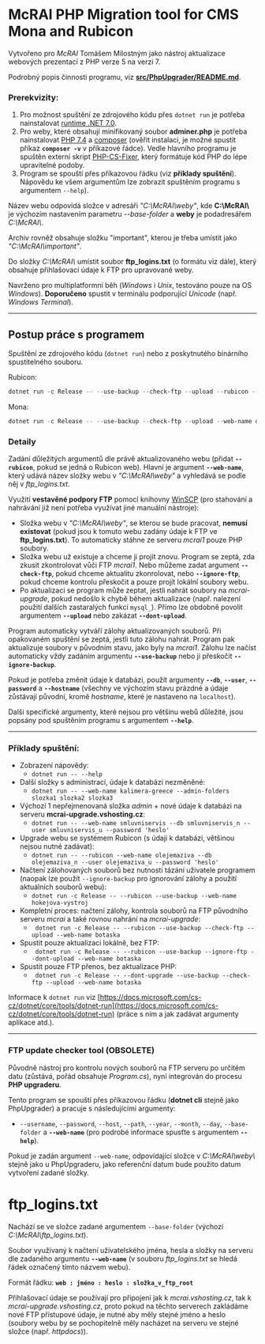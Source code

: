 # McRAI PHP Migration tool for CMS Mona and Rubicon

Vytvořeno pro *McRAI* Tomášem Milostným jako nástroj aktualizace webových prezentací z PHP verze 5 na verzi 7.

Podrobný popis činnosti programu, viz **[src/PhpUpgrader/README.md](src/PhpUpgrader/README.md)**.

### Prerekvizity:

1. Pro možnost spuštění ze zdrojového kódu přes ``dotnet run`` je potřeba nainstalovat [runtime .NET 7.0](https://dotnet.microsoft.com/download).
1. Pro weby, které obsahují minifikovaný soubor **adminer.php** je potřeba nainstalovat [PHP 7.4](https://windows.php.net/download#php-7.4) a [composer](https://getcomposer.org/download/) (ověřit instalaci, je možné spustit příkaz **``composer -v``** v příkazové řádce). Vedle hlavního programu je spuštěn externí skript [PHP-CS-Fixer](https://github.com/FriendsOfPHP/PHP-CS-Fixer), který formátuje kód PHP do lépe upravitelné podoby.
1. Program se spouští přes příkazovou řádku (viz **příklady spuštění**). Nápovědu ke všem argumentům lze zobrazit spuštěním programu s argumentem ``--help``).

Název webu odpovídá složce v adresáři *"C:\McRAI\weby\"*, kde **C:\McRAI\\** je výchozím nastavením parametru *--base-folder* a **weby** je podadresářem *C:\McRAI\\*.

Archiv rovněž obsahuje složku "important", kterou je třeba umístit jako *"C:\McRAI\important"*.

Do složky *C:\McRAI\\* umístit soubor **ftp_logins.txt** (o formátu viz dále), který obsahuje přihlašovací údaje k FTP pro upravované weby.

Navrženo pro multiplatformní běh (*Windows* i *Unix*, testováno pouze na OS *Windows*). **Doporučeno** spustit v terminálu podporující *Unicode* (např. *Windows Terminal*).

---
## Postup práce s programem
Spuštění ze zdrojového kódu (``dotnet run``) nebo z poskytnutého binárního spustitelného souboru.

Rubicon:
```powershell
dotnet run -c Release -- --use-backup --check-ftp --upload --rubicon --web-name ntsup
```

Mona:
```powershell
dotnet run -c Release -- --use-backup --check-ftp --upload --web-name dentunit
```

### Detaily

Zadání důležitých argumentů dle právě aktualizovaného webu (přidat **``--rubicon``**, pokud se jedná o Rubicon web). Hlavní je argument **``--web-name``**, který udává název složky webu v *"C:\McRAI\weby\"* a vyhledává se podle něj v *ftp_logins.txt*.

Využití **vestavěné podpory FTP** pomocí knihovny [WinSCP](https://winscp.net/eng/docs/library_install#nuget) (pro stahování a nahrávání již není potřeba využívat jiné manuální nástroje):
- Složka webu v *"C:\McRAI\weby\"*, se kterou se bude pracovat, **nemusí existovat** (pokud jsou k tomuto webu zadány údaje k FTP ve **ftp_logins.txt**). To automaticky stáhne ze serveru *mcrai1* pouze PHP soubory.
- Složka webu už existuje a chceme ji projít znovu. Program se zeptá, zda zkusit zkontrolovat vůči FTP *mcrai1*. Nebo můžeme zadat argument **``--check-ftp``**, pokud chceme aktualitu zkonrolovat, nebo **``--ignore-ftp``**, pokud chceme kontrolu přeskočit a pouze projít lokální soubory webu.
- Po aktualizaci se program může zeptat, jestli nahrát soubory na *mcrai-upgrade*, pokud nedošlo k chybě během aktualizace (např. nalezení použití dalších zastaralých funkcí ``mysql_``). Přímo lze obdobně povolit argumentem **``--upload``** nebo zakázat **``--dont-upload``**.

Program automaticky vytváří zálohy aktualizovaných souborů. Při opakovaném spuštění se zeptá, jestli tuto zálohu nahrát. Program pak aktualizuje soubory v původním stavu, jako byly na *mcrai1*. Zálohu lze načíst automaticky vždy zadáním argumentu **``--use-backup``** nebo ji přeskočit **``--ignore-backup``**.

Pokud je potřeba změnit údaje k databázi, použít argumenty **``--db``**, **``--user``**, **``--password``** a **``--hostname``** (všechny ve výchozím stavu prázdné a údaje zůstávají původní, kromě *hostname*, které je nastaveno na ``localhost``).

Dalši specifické argumenty, které nejsou pro většinu webů důležité, jsou popsány pod spuštěním programu s argumentem **``--help``**.

---
### Příklady spuštění:

- Zobrazení nápovědy:
  - ``dotnet run -- --help``
- Další složky s administrací, údaje k databázi nezměněné:
  - ``dotnet run -- --web-name kalimera-greece --admin-folders slozka1 slozka2 slozka3``
- Výchozí 1 nepřejmenovaná složka *admin* + nové údaje k databázi na serveru **mcrai-upgrade.vshosting.cz**:
  - ``dotnet run -- --web-name smluvniservis --db smluvniservis_n --user smluvniservis_u --password 'heslo'``
- Upgrade webu se systémem Rubicon (s údaji k databázi, většinou nejsou nutné zadávat):
  - ``dotnet run -- --rubicon --web-name olejemaziva --db olejemaziva_n --user olejemaziva_u --password 'heslo'``
- Načtení zálohovaných souborů bez nutnosti tázání uživatele programem (naopak lze použít ``--ignore-backup`` pro ignorování zálohy a použití aktuálních souborů webu):
  - ``dotnet run -c Release -- --rubicon --use-backup --web-name hokejova-vystroj``
- Kompletní proces: načtení zálohy, kontrola souborů na FTP původního serveru *mcrai* a také rovnou nahrání na *mcrai-upgrade*:
  - `` dotnet run -c Release -- --rubicon --use-backup --check-ftp --upload --web-name botaska``
- Spustit pouze aktualizaci lokálně, bez FTP:
  - `` dotnet run -c Release -- --rubicon --use-backup --ignore-ftp --dont-upload --web-name botaska``
- Spustit pouze FTP přenos, bez aktualizace PHP:
  - `` dotnet run -c Release -- --dont-upgrade --use-backup --check-ftp --upload --web-name botaska``

Informace k ``dotnet run`` viz [https://docs.microsoft.com/cs-cz/dotnet/core/tools/dotnet-run](https://docs.microsoft.com/cs-cz/dotnet/core/tools/dotnet-run) (práce s ním a jak zadávat argumenty aplikace atd.).

---

### FTP update checker tool (OBSOLETE)

Původně nástroj pro kontrolu nových souborů na FTP serveru po určitém datu (zůstává, pořád obsahuje *Program.cs*), nyní integrován do procesu **PHP upgraderu**.

Tento program se spouští přes příkazovou řádku (**dotnet cli** stejně jako PhpUpgrader) a pracuje s následujícími argumenty:
  - ``--username``, ``--password``, ``--host``, ``--path``, ``--year``, ``--month``, ``--day``, ``--base-folder`` a **``--web-name``** (pro podrobé informace spusťte s argumentem **``--help``**).

Pokud je zadán argument ``--web-name``, odpovídající složce v *C:\McRAI\weby\\* stejně jako u PhpUpgraderu, jako referenční datum bude použito datum vytvoření zadané složky.

# ftp_logins.txt

Nachází se ve složce zadané argumentem ``--base-folder`` (výchozí *C:\McRAI\ftp_logins.txt*).

Soubor využívaný k načtení uživatelského jména, hesla a složky na serveru dle zadaného argumentu **``--web-name``** (v souboru *ftp_logins.txt* se hledá řádek označený tímto názvem webu).

Formát řádku: **``web : jméno : heslo : složka_v_ftp_root``**

Přihlašovací údaje se používají pro připojení jak k *mcrai.vshosting.cz*, tak k *mcrai-upgrade.vshosting.cz*, proto pokud na těchto serverech zakládáme nové FTP přístupové údaje, je nutné aby měly stejné jméno a heslo (soubory webu by se pochopitelně měly nacházet na serveru ve stejné složce (např. *httpdocs*)).
